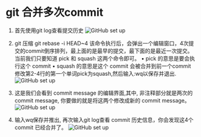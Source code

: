 # git 合并多次commit

1. 首先使用git log查看提交历史
	![GitHub set up](http://ofoygdb8c.bkt.clouddn.com/%E5%B1%8F%E5%B9%95%E5%BF%AB%E7%85%A7%202016-12-30%2017.41.15.png)

2. git 压缩 git rebase -i HEAD~4
该命令执行后，会弹出一个编辑窗口，4次提交的commit倒序排列，最上面的是最早的提交，最下面的是最近一次提交。
当前我们只要知道 pick 和 squash 这两个命令即可。
	•	pick 的意思是要会执行这个 commit
	•	squash 的意思是这个 commit 会被合并到前一个commit
	修改第2-4行的第一个单词pick为squash,然后输入:wq以保存并退出.
	![GitHub set up](http://ofoygdb8c.bkt.clouddn.com/%E5%B1%8F%E5%B9%95%E5%BF%AB%E7%85%A7%202016-12-30%2017.50.40.png)
	
3. 这是我们会看到 commit message 的编辑界面,其中, 非注释部分就是两次的 commit message, 你要做的就是将这两个修改成新的 commit message。
	![GitHub set up](http://ofoygdb8c.bkt.clouddn.com/%E5%B1%8F%E5%B9%95%E5%BF%AB%E7%85%A7%202016-12-30%2017.50.53.png)

4. 输入wq保存并推出, 再次输入git log查看 commit 历史信息，你会发现这4个 commit 已经合并了。
	 ![GitHub set up](http://ofoygdb8c.bkt.clouddn.com/%E5%B1%8F%E5%B9%95%E5%BF%AB%E7%85%A7%202016-12-30%2017.51.50.png)



